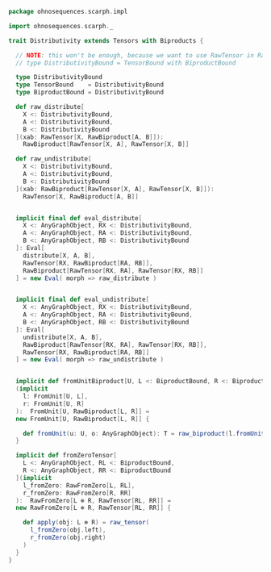 
```scala
package ohnosequences.scarph.impl

import ohnosequences.scarph._

trait Distributivity extends Tensors with Biproducts {

  // NOTE: this won't be enough, because we want to use RawTensor in RawBiproduct and another way round
  // type DistributivityBound = TensorBound with BiproductBound

  type DistributivityBound
  type TensorBound    = DistributivityBound
  type BiproductBound = DistributivityBound

  def raw_distribute[
    X <: DistributivityBound,
    A <: DistributivityBound,
    B <: DistributivityBound
  ](xab: RawTensor[X, RawBiproduct[A, B]]):
    RawBiproduct[RawTensor[X, A], RawTensor[X, B]]

  def raw_undistribute[
    X <: DistributivityBound,
    A <: DistributivityBound,
    B <: DistributivityBound
  ](xab: RawBiproduct[RawTensor[X, A], RawTensor[X, B]]):
    RawTensor[X, RawBiproduct[A, B]]


  implicit final def eval_distribute[
    X <: AnyGraphObject, RX <: DistributivityBound,
    A <: AnyGraphObject, RA <: DistributivityBound,
    B <: AnyGraphObject, RB <: DistributivityBound
  ]: Eval[
    distribute[X, A, B],
    RawTensor[RX, RawBiproduct[RA, RB]],
    RawBiproduct[RawTensor[RX, RA], RawTensor[RX, RB]]
  ] = new Eval( morph => raw_distribute )


  implicit final def eval_undistribute[
    X <: AnyGraphObject, RX <: DistributivityBound,
    A <: AnyGraphObject, RA <: DistributivityBound,
    B <: AnyGraphObject, RB <: DistributivityBound
  ]: Eval[
    undistribute[X, A, B],
    RawBiproduct[RawTensor[RX, RA], RawTensor[RX, RB]],
    RawTensor[RX, RawBiproduct[RA, RB]]
  ] = new Eval( morph => raw_undistribute )


  implicit def fromUnitBiproduct[U, L <: BiproductBound, R <: BiproductBound]
  (implicit
    l: FromUnit[U, L],
    r: FromUnit[U, R]
  ):  FromUnit[U, RawBiproduct[L, R]] =
  new FromUnit[U, RawBiproduct[L, R]] {

    def fromUnit(u: U, o: AnyGraphObject): T = raw_biproduct(l.fromUnit(u, o), r.fromUnit(u, o))
  }

  implicit def fromZeroTensor[
    L <: AnyGraphObject, RL <: BiproductBound,
    R <: AnyGraphObject, RR <: BiproductBound
  ](implicit
    l_fromZero: RawFromZero[L, RL],
    r_fromZero: RawFromZero[R, RR]
  ):  RawFromZero[L ⊗ R, RawTensor[RL, RR]] =
  new RawFromZero[L ⊗ R, RawTensor[RL, RR]] {

    def apply(obj: L ⊗ R) = raw_tensor(
      l_fromZero(obj.left),
      r_fromZero(obj.right)
    )
  }
}

```




[main/scala/ohnosequences/scarph/axioms.scala]: ../axioms.scala.md
[main/scala/ohnosequences/scarph/tensor.scala]: ../tensor.scala.md
[main/scala/ohnosequences/scarph/predicates.scala]: ../predicates.scala.md
[main/scala/ohnosequences/scarph/impl/biproducts.scala]: biproducts.scala.md
[main/scala/ohnosequences/scarph/impl/tensors.scala]: tensors.scala.md
[main/scala/ohnosequences/scarph/impl/evals.scala]: evals.scala.md
[main/scala/ohnosequences/scarph/impl/distributivity.scala]: distributivity.scala.md
[main/scala/ohnosequences/scarph/impl/relations.scala]: relations.scala.md
[main/scala/ohnosequences/scarph/impl/category.scala]: category.scala.md
[main/scala/ohnosequences/scarph/rewrites.scala]: ../rewrites.scala.md
[main/scala/ohnosequences/scarph/package.scala]: ../package.scala.md
[main/scala/ohnosequences/scarph/arities.scala]: ../arities.scala.md
[main/scala/ohnosequences/scarph/objects.scala]: ../objects.scala.md
[main/scala/ohnosequences/scarph/writes.scala]: ../writes.scala.md
[main/scala/ohnosequences/scarph/biproduct.scala]: ../biproduct.scala.md
[main/scala/ohnosequences/scarph/schemas.scala]: ../schemas.scala.md
[main/scala/ohnosequences/scarph/morphisms.scala]: ../morphisms.scala.md
[main/scala/ohnosequences/scarph/syntax/package.scala]: ../syntax/package.scala.md
[main/scala/ohnosequences/scarph/syntax/objects.scala]: ../syntax/objects.scala.md
[main/scala/ohnosequences/scarph/syntax/writes.scala]: ../syntax/writes.scala.md
[main/scala/ohnosequences/scarph/syntax/morphisms.scala]: ../syntax/morphisms.scala.md
[main/scala/ohnosequences/scarph/isomorphisms.scala]: ../isomorphisms.scala.md
[test/scala/ohnosequences/scarph/TwitterQueries.scala]: ../../../../../test/scala/ohnosequences/scarph/TwitterQueries.scala.md
[test/scala/ohnosequences/scarph/impl/dummy.scala]: ../../../../../test/scala/ohnosequences/scarph/impl/dummy.scala.md
[test/scala/ohnosequences/scarph/impl/writes.scala]: ../../../../../test/scala/ohnosequences/scarph/impl/writes.scala.md
[test/scala/ohnosequences/scarph/impl/dummyTest.scala]: ../../../../../test/scala/ohnosequences/scarph/impl/dummyTest.scala.md
[test/scala/ohnosequences/scarph/TwitterSchema.scala]: ../../../../../test/scala/ohnosequences/scarph/TwitterSchema.scala.md
[test/scala/ohnosequences/scarph/asserts.scala]: ../../../../../test/scala/ohnosequences/scarph/asserts.scala.md
[test/scala/ohnosequences/scarph/SchemaCreation.scala]: ../../../../../test/scala/ohnosequences/scarph/SchemaCreation.scala.md
[test/scala/ohnosequences/scarph/implicitSearch.scala]: ../../../../../test/scala/ohnosequences/scarph/implicitSearch.scala.md